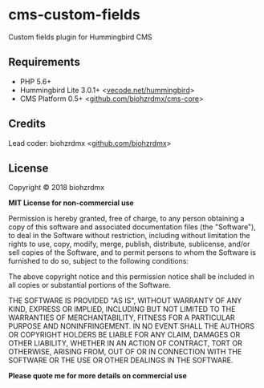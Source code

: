 cms-custom-fields
=================

Custom fields plugin for Hummingbird CMS

## Requirements

- PHP 5.6+
- Hummingbird Lite 3.0.1+ <[vecode.net/hummingbird](https://io.vecode.net/hummingbird/)>
- CMS Platform 0.5+ <[github.com/biohzrdmx/cms-core](https://github.com/biohzrdmx/cms-core/)>

## Credits

Lead coder: biohzrdmx <[github.com/biohzrdmx](https://github.com/biohzrdmx)>

## License

Copyright © 2018 biohzrdmx

**MIT License for non-commercial use**

Permission is hereby granted, free of charge, to any person obtaining a copy of this software and associated documentation files (the "Software"), to deal in the Software without restriction, including without limitation the rights to use, copy, modify, merge, publish, distribute, sublicense, and/or sell copies of the Software, and to permit persons to whom the Software is furnished to do so, subject to the following conditions:

The above copyright notice and this permission notice shall be included in all copies or substantial portions of the Software.

THE SOFTWARE IS PROVIDED "AS IS", WITHOUT WARRANTY OF ANY KIND, EXPRESS OR IMPLIED, INCLUDING BUT NOT LIMITED TO THE WARRANTIES OF MERCHANTABILITY, FITNESS FOR A PARTICULAR PURPOSE AND NONINFRINGEMENT. IN NO EVENT SHALL THE AUTHORS OR COPYRIGHT HOLDERS BE LIABLE FOR ANY CLAIM, DAMAGES OR OTHER LIABILITY, WHETHER IN AN ACTION OF CONTRACT, TORT OR OTHERWISE, ARISING FROM, OUT OF OR IN CONNECTION WITH THE SOFTWARE OR THE USE OR OTHER DEALINGS IN THE SOFTWARE.

**Please quote me for more details on commercial use**
